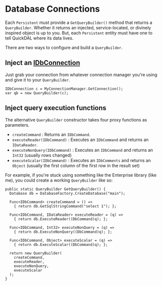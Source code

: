 # Database Connections

Each `Persistent` must provide a `GetQueryBuilder()` method that returns a `QueryBuilder`. Whether it returns an injected, service-located, or divinely inspired object is up to you. But, each `Persistent` entity must have one to tell QuickDAL where its data lives.

There are two ways to configure and build a `QueryBuilder`.

## Inject an [IDbConnection](http://msdn.microsoft.com/en-us/library/system.data.idbconnection(v=vs.110).aspx)

Just grab your connection from whatever connection manager you're using and give it to your `QueryBuilder`.

	IDbConnection c = MyConnectionManager.GetConnection();
	var qb = new QueryBuilder(c);

## Inject query execution functions

The alternative `QueryBuilder` constructor takes four proxy functions as parameters.
* `createCommand` : Returns an `IDbCommand`.
* `executeReader(IDbCommand)` : Executes an `IDbCommand` and returns an `IDataReader`.
* `executeNonQuery(IDbCommand)` : Executes an `IDbCommand` and returns an `Int32` (usually rows changed)
* `executeScalar(IDbCommand)` : Executes an `IDbComments` and returns an `Object` (usually the first column of the first row in the result set)

For example, if you're stuck using something like the Enterprise library (like me), you could create a working `QueryBuilder` like so:

	public static QueryBuilder GetQueryBuilder() {
	  Database db = DatabaseFactory.CreateDatabase("main");

	  Func<IDbCommand> createCommand = () =>
		{ return db.GetSqlStringCommand("select 1"); };

	  Func<IDbCommand, IDataReader> executeReader = (q) =>
		{ return db.ExecuteReader((DbCommand)q); };

	  Func<IDbCommand, Int32> executeNonQuery = (q) =>
		{ return db.ExecuteNonQuery((DbCommand)q); };

	  Func<IDbCommand, Object> executeScalar = (q) =>
		{ return db.ExecuteScalar((DbCommand)q); };

	  return new QueryBuilder(
		createCommand,
		executeReader,
		executeNonQuery,
		executeScalar
	  );
	}

